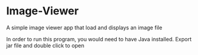 # Image-Viewer

A simple image viewer app that load and displays an image file

In order to run this program, you would need to have Java installed.
Export jar file and double click to open
